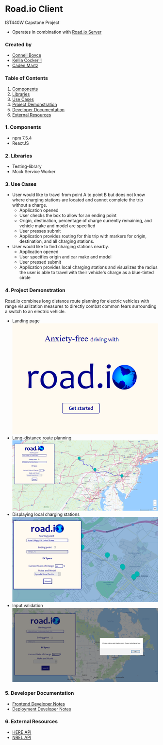 # Road.io Client
IST440W Capstone Project
- Operates in combination with [Road.io Server](https://github.com/connellboyce/road.io-server)

### Created by
- [Connell Boyce](https://github.com/connellboyce)
- [Kellia Cockerill](https://github.com/kelliacockerill)
- [Caden Martz](https://github.com/CadenRM)

### Table of Contents
1. [Components](#1-components)
2. [Libraries](#2-libraries)
3. [Use Cases](#3-use-cases)
4. [Project Demonstration](#4-project-demonstration)
5. [Developer Documentation](#5-developer-documentation)
6. [External Resources](#6-external-resources)

### **1**. Components
- npm 7.5.4
- ReactJS

### **2**. Libraries
- Testing-library
- Mock Service Worker
    
### **3**. Use Cases
- User would like to travel from point A to point B but does not know where charging stations are located and cannot complete the trip without a charge.
    - Application opened
    - User checks the box to allow for an ending point
    - Origin, destination, percentage of charge currently remaining, and vehicle make and model are specified
    - User presses submit
    - Application provides routing for this trip with markers for origin, destination, and all charging stations.
- User would like to find charging stations nearby.
    - Application opened
    - User specifies origin and car make and model
    - User pressed submit
    - Application provides local charging stations and visualizes the radius the user is able to travel with their vehicle's charge as a blue-tinted circle    
    
### **4**. Project Demonstration
Road.io combines long distance route planning for electric vehicles with range visualization measures to directly combat common fears surrounding a switch to an electric vehicle.
- Landing page
![](documentation/images/landing.png)
- Long-distance route planning
![](documentation/images/routing.png)
- Displaying local charging stations
![](documentation/images/local.png)
- Input validation
![](documentation/images/error.png)

### **5**. Developer Documentation
- [Frontend Developer Notes](documentation/FRONTEND.md)
- [Deployment Developer Notes](https://github.com/connellboyce/road.io-server/blob/main/documentation/DEPLOYMENT.md)

### **6**. External Resources
- [HERE API](https://developer.here.com/documentation/geocoding-search-api/api-reference-swagger.html)
- [NREL API](https://developer.nrel.gov/)